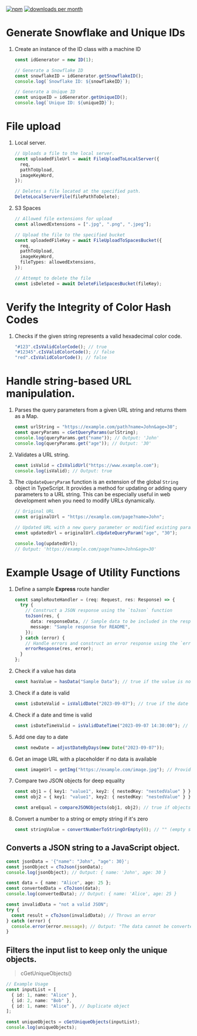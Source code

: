 [![npm](https://img.shields.io/npm/v/node_custom_utils.svg)](https://www.npmjs.org/package/node_custom_utils)
[![downloads per month](http://img.shields.io/npm/dm/node_custom_utils.svg)](https://www.npmjs.org/package/node_custom_utils)

# Generate Snowflake and Unique IDs

1. Create an instance of the ID class with a machine ID

   ```typescript
   const idGenerator = new ID(1);
   ```

   ```typescript
   // Generate a Snowflake ID
   const snowflakeID = idGenerator.getSnowflakeID();
   console.log(`Snowflake ID: ${snowflakeID}`);
   ```

   ```typescript
   // Generate a Unique ID
   const uniqueID = idGenerator.getUniqueID();
   console.log(`Unique ID: ${uniqueID}`);
   ```

# File upload

1. Local server.

   ```typescript
   // Uploads a file to the local server.
   const uploadedFileUrl = await FileUploadToLocalServer({
     req,
     pathToUpload,
     imageKeyWord,
   });
   ```

   ```typescript
   // Deletes a file located at the specified path.
   DeleteLocalServerFile(filePathToDelete);
   ```

1. S3 Spaces

   ```typescript
   // Allowed file extensions for upload
   const allowedExtensions = [".jpg", ".png", ".jpeg"];

   // Upload the file to the specified bucket
   const uploadedFileKey = await FileUploadToSpacesBucket({
     req,
     pathToUpload,
     imageKeyWord,
     fileTypes: allowedExtensions,
   });
   ```

   ```typescript
   // Attempt to delete the file
   const isDeleted = await DeleteFileSpacesBucket(fileKey);
   ```

# Verify the Integrity of Color Hash Codes

1. Checks if the given string represents a valid hexadecimal color code.

   ```typescript
   "#123".cIsValidColorCode(); // true
   "#12345".cIsValidColorCode(); // false
   "red".cIsValidColorCode(); // false
   ```

# Handle string-based URL manipulation.

1.  Parses the query parameters from a given URL string and returns them as a Map.

    ```typescript
    const urlString = "https://example.com/path?name=John&age=30";
    const queryParams = cGetQueryParams(urlString);
    console.log(queryParams.get("name")); // Output: 'John'
    console.log(queryParams.get("age")); // Output: '30'
    ```

1.  Validates a URL string.

    ```typescript
    const isValid = cIsValidUrl("https://www.example.com");
    console.log(isValid); // Output: true
    ```

1.  The `cUpdateQueryParam` function is an extension of the global `String` object in TypeScript. It provides a method for updating or adding query parameters to a URL string. This can be especially useful in web development when you need to modify URLs dynamically.

    ```typescript
    // Original URL
    const originalUrl = "https://example.com/page?name=John";

    // Updated URL with a new query parameter or modified existing parameter
    const updatedUrl = originalUrl.cUpdateQueryParam("age", "30");

    console.log(updatedUrl);
    // Output: 'https://example.com/page?name=John&age=30'
    ```

# Example Usage of Utility Functions

1. Define a sample **Express** route handler

   ```typescript
   const sampleRouteHandler = (req: Request, res: Response) => {
     try {
       // Construct a JSON response using the `toJson` function
       toJson(res, {
         data: responseData, // Sample data to be included in the response
         message: "Sample response for README",
       });
     } catch (error) {
       // Handle errors and construct an error response using the `errorResponse` function
       errorResponse(res, error);
     }
   };
   ```

1. Check if a value has data

   ```typescript
   const hasValue = hasData("Sample Data"); // true if the value is not empty
   ```

1. Check if a date is valid

   ```typescript
   const isDateValid = isValidDate("2023-09-07"); // true if the date is valid
   ```

1. Check if a date and time is valid

   ```typescript
   const isDateTimeValid = isValidDateTime("2023-09-07 14:30:00"); // true if the date and time are valid
   ```

1. Add one day to a date

   ```typescript
   const newDate = adjustDateByDays(new Date("2023-09-07"));
   ```

1. Get an image URL with a placeholder if no data is available

   ```typescript
   const imageUrl = getImg("https://example.com/image.jpg"); // Provided URL if data exists, otherwise a placeholder URL
   ```

1. Compare two JSON objects for deep equality

   ```typescript
   const obj1 = { key1: "value1", key2: { nestedKey: "nestedValue" } };
   const obj2 = { key1: "value1", key2: { nestedKey: "nestedValue" } };

   const areEqual = compareJSONObjects(obj1, obj2); // true if objects are deeply equal
   ```

1. Convert a number to a string or empty string if it's zero

   ```typescript
   const stringValue = convertNumberToStringOrEmpty(0); // "" (empty string)
   ```

## Converts a JSON string to a JavaScript object.

```typescript
const jsonData = '{"name": "John", "age": 30}';
const jsonObject = cToJson(jsonData);
console.log(jsonObject); // Output: { name: 'John', age: 30 }
```

```typescript
const data = { name: "Alice", age: 25 };
const convertedData = cToJson(data);
console.log(convertedData); // Output: { name: 'Alice', age: 25 }
```

```typescript
const invalidData = "not a valid JSON";
try {
  const result = cToJson(invalidData); // Throws an error
} catch (error) {
  console.error(error.message); // Output: "The data cannot be converted into a JSON format."
}
```

## Filters the input list to keep only the unique objects.

> cGetUniqueObjects()

```typescript
// Example Usage
const inputList = [
  { id: 1, name: "Alice" },
  { id: 2, name: "Bob" },
  { id: 1, name: "Alice" }, // Duplicate object
];

const uniqueObjects = cGetUniqueObjects(inputList);
console.log(uniqueObjects);
```
